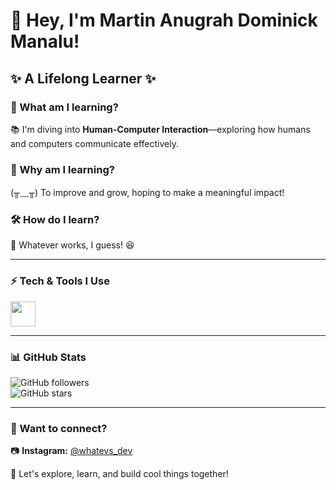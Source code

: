 # 👋 Hey, I'm Martin Anugrah Dominick Manalu!  

## ✨ A Lifelong Learner ✨  

### 📖 What am I learning?  
📚 I'm diving into **Human-Computer Interaction**—exploring how humans and computers communicate effectively.  

### 🤔 Why am I learning?  
(╥﹏╥) To improve and grow, hoping to make a meaningful impact!  

### 🛠️ How do I learn?  
🎯 Whatever works, I guess! 😆  

---

### ⚡ Tech & Tools I Use  
<img src="https://cdn.jsdelivr.net/gh/devicons/devicon/icons/github/github-original.svg" width="40" height="40"/>  

---

### 📊 GitHub Stats  
![GitHub followers](https://img.shields.io/github/followers/yourusername?style=social)  
![GitHub stars](https://img.shields.io/github/stars/yourusername?style=social)  

---

### 💬 Want to connect?  
📷 **Instagram:** [@whatevs_dev](https://www.instagram.com/whatevs_dev?igsh=eHV6dG81OXllMnR2)  

🚀 Let's explore, learn, and build cool things together!  
